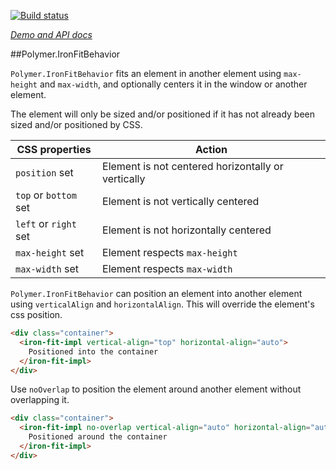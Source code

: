 <!---

This README is automatically generated from the comments in these files:
iron-fit-behavior.html

Edit those files, and our readme bot will duplicate them over here!
Edit this file, and the bot will squash your changes :)

The bot does some handling of markdown. Please file a bug if it does the wrong
thing! https://github.com/PolymerLabs/tedium/issues

-->

[![Build status](https://travis-ci.org/PolymerElements/iron-fit-behavior.svg?branch=master)](https://travis-ci.org/PolymerElements/iron-fit-behavior)

_[Demo and API docs](https://elements.polymer-project.org/elements/iron-fit-behavior)_

##Polymer.IronFitBehavior

`Polymer.IronFitBehavior` fits an element in another element using `max-height` and `max-width`, and
optionally centers it in the window or another element.

The element will only be sized and/or positioned if it has not already been sized and/or positioned
by CSS.

| CSS properties        | Action                                             |
| --------------------- | -------------------------------------------------- |
| `position` set        | Element is not centered horizontally or vertically |
| `top` or `bottom` set | Element is not vertically centered                 |
| `left` or `right` set | Element is not horizontally centered               |
| `max-height` set      | Element respects `max-height`                      |
| `max-width` set       | Element respects `max-width`                       |

`Polymer.IronFitBehavior` can position an element into another element using
`verticalAlign` and `horizontalAlign`. This will override the element's css position.

```html
<div class="container">
  <iron-fit-impl vertical-align="top" horizontal-align="auto">
    Positioned into the container
  </iron-fit-impl>
</div>
```

Use `noOverlap` to position the element around another element without overlapping it.

```html
<div class="container">
  <iron-fit-impl no-overlap vertical-align="auto" horizontal-align="auto">
    Positioned around the container
  </iron-fit-impl>
</div>
```
